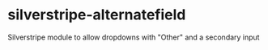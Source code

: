 # silverstripe-alternatefield
Silverstripe module to allow dropdowns with "Other" and a secondary input
